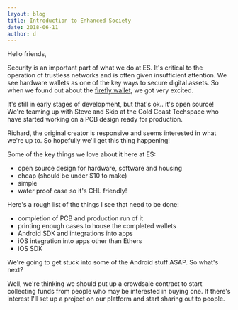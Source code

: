 ```yaml
---
layout: blog
title: Introduction to Enhanced Society
date: 2018-06-11
author: d
---
```

Hello friends,

Security is an important part of what we do at ES. It's critical to the operation of trustless networks and is often given insufficient attention. We see hardware wallets as one of the key ways to secure digital assets. So when we found out about the [firefly wallet](http://firefly.city), we got very excited.

It's still in early stages of development, but that's ok.. it's open source! We're teaming up with Steve and Skip at the Gold Coast Techspace who have started working on a PCB design ready for production.

Richard, the original creator is responsive and seems interested in what we're up to. So hopefully we'll get this thing happening!

Some of the key things we love about it here at ES:
* open source design for hardware, software and housing
* cheap (should be under $10 to make)
* simple
* water proof case so it's CHL friendly!

Here's a rough list of the things I see that need to be done:
* completion of PCB and production run of it
* printing enough cases to house the completed wallets
* Android SDK and integrations into apps
* iOS integration into apps other than Ethers
* iOS SDK

We're going to get stuck into some of the Android stuff ASAP.
So what's next?

Well, we're thinking we should put up a crowdsale contract to start collecting funds from people who may be interested in buying one. If there's interest I'll set up a project on our platform and start sharing out to people.

